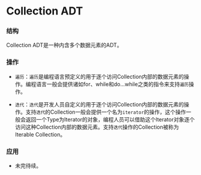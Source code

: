 # Collection ADT

### 结构

Collection ADT是一种内含多个数据元素的ADT。

### 操作

- `遍历`：`遍历`是编程语言预定义的用于逐个访问Collection内部的数据元素的操作。编程语言一般会提供诸如for、while和do...while之类的指令来支持`遍历`操作。

- `迭代`：`迭代`是开发人员自定义的用于逐个访问Collection内部的数据元素的操作。支持`迭代`的Collection一般会提供一个名为`iterator`的操作，这个操作一般会返回一个Type为Iterator的对象，编程人员可以借助这个Iterator对象逐个访问这种Collection内部的数据元素。支持`迭代`操作的Collection被称为Iterable Collection。

### 应用

- 未完待续。
